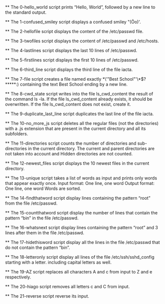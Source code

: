 ** The 0-hello_world script prints “Hello, World”, followed by a new line to the standard output.

** The 1-confused_smiley script displays a confused smiley "(Ôo)'.

** The 2-hellofile script displays the content of the /etc/passwd file.

** The 3-twofiles script displays the content of /etc/passwd and /etc/hosts.

** The 4-lastlines script displays the last 10 lines of /etc/passwd.

** The 5-firstlines script displays the first 10 lines of /etc/passwd.

** The 6-third_line script displays the third line of the file iacta.

** The 7-file script creates a file named exactly \*\\'"Best School"\'\\*$\?\*\*\*\*\*:) containing the text Best School ending by a new line.

** The 8-cwd_state script writes into the file ls_cwd_content the result of the command ls -la. If the file ls_cwd_content already exists, it should be overwritten. If the file ls_cwd_content does not exist, create it.

** The 9-duplicate_last_line script duplicates the last line of the file iacta.

** The 10-no_more_js script deletes all the regular files (not the directories) with a .js extension that are present in the current directory and all its subfolders.

** The 11-directories script counts the number of directories and sub-directories in the current directory. The current and parent directories are not taken into account and Hidden directories are not counted.

** The 12-newest_files script displays the 10 newest files in the current directory.

** The 13-unique script takes a list of words as input and prints only words that appear exactly once.
    Input format: One line, one word
    Output format: One line, one word
    Words are sorted.

** The 14-findthatword script display lines containing the pattern “root” from the file /etc/passwd.

** The 15-countthatword script display the number of lines that contain the pattern “bin” in the file /etc/passwd.

** The 16-whatsnext script display lines containing the pattern “root” and 3 lines after them in the file /etc/passwd.

** The 17-hidethisword script display all the lines in the file /etc/passwd that do not contain the pattern “bin”.

** The 18-letteronly script display all lines of the file /etc/ssh/sshd_config starting with a letter. including capital letters as well.

** The 19-AZ script replaces all characters A and c from input to Z and e respectively.

** The 20-hiago script removes all letters c and C from input.

** The 21-reverse script reverse its input.


